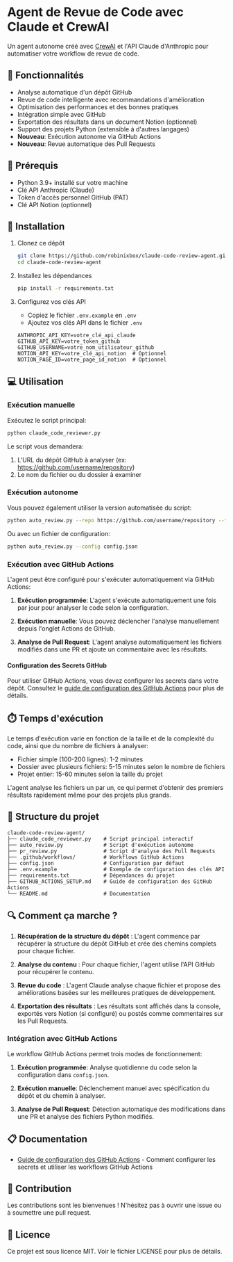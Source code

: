 # Agent de Revue de Code avec Claude et CrewAI

Un agent autonome créé avec [CrewAI](https://www.crewai.io/) et l'API Claude d'Anthropic pour automatiser votre workflow de revue de code.

## 🌟 Fonctionnalités

- Analyse automatique d'un dépôt GitHub
- Revue de code intelligente avec recommandations d'amélioration
- Optimisation des performances et des bonnes pratiques
- Intégration simple avec GitHub
- Exportation des résultats dans un document Notion (optionnel)
- Support des projets Python (extensible à d'autres langages)
- **Nouveau**: Exécution autonome via GitHub Actions
- **Nouveau**: Revue automatique des Pull Requests

## 🔧 Prérequis

- Python 3.9+ installé sur votre machine
- Clé API Anthropic (Claude)
- Token d'accès personnel GitHub (PAT)
- Clé API Notion (optionnel)

## 🚀 Installation

1. Clonez ce dépôt
   ```bash
   git clone https://github.com/robinixbox/claude-code-review-agent.git
   cd claude-code-review-agent
   ```

2. Installez les dépendances
   ```bash
   pip install -r requirements.txt
   ```

3. Configurez vos clés API
   - Copiez le fichier `.env.example` en `.env`
   - Ajoutez vos clés API dans le fichier `.env`

   ```
   ANTHROPIC_API_KEY=votre_clé_api_claude
   GITHUB_API_KEY=votre_token_github
   GITHUB_USERNAME=votre_nom_utilisateur_github
   NOTION_API_KEY=votre_clé_api_notion  # Optionnel
   NOTION_PAGE_ID=votre_page_id_notion  # Optionnel
   ```

## 💻 Utilisation

### Exécution manuelle

Exécutez le script principal:

```bash
python claude_code_reviewer.py
```

Le script vous demandera:
1. L'URL du dépôt GitHub à analyser (ex: https://github.com/username/repository)
2. Le nom du fichier ou du dossier à examiner

### Exécution autonome

Vous pouvez également utiliser la version automatisée du script:

```bash
python auto_review.py --repo https://github.com/username/repository --target path/to/file
```

Ou avec un fichier de configuration:

```bash
python auto_review.py --config config.json
```

### Exécution avec GitHub Actions

L'agent peut être configuré pour s'exécuter automatiquement via GitHub Actions:

1. **Exécution programmée**: L'agent s'exécute automatiquement une fois par jour pour analyser le code selon la configuration.

2. **Exécution manuelle**: Vous pouvez déclencher l'analyse manuellement depuis l'onglet Actions de GitHub.

3. **Analyse de Pull Request**: L'agent analyse automatiquement les fichiers modifiés dans une PR et ajoute un commentaire avec les résultats.

#### Configuration des Secrets GitHub

Pour utiliser GitHub Actions, vous devez configurer les secrets dans votre dépôt. Consultez le [guide de configuration des GitHub Actions](GITHUB_ACTIONS_SETUP.md) pour plus de détails.

## ⏱️ Temps d'exécution

Le temps d'exécution varie en fonction de la taille et de la complexité du code, ainsi que du nombre de fichiers à analyser:

- Fichier simple (100-200 lignes): 1-2 minutes
- Dossier avec plusieurs fichiers: 5-15 minutes selon le nombre de fichiers
- Projet entier: 15-60 minutes selon la taille du projet

L'agent analyse les fichiers un par un, ce qui permet d'obtenir des premiers résultats rapidement même pour des projets plus grands.

## 🧩 Structure du projet

```
claude-code-review-agent/
├── claude_code_reviewer.py    # Script principal interactif
├── auto_review.py             # Script d'exécution autonome
├── pr_review.py               # Script d'analyse des Pull Requests
├── .github/workflows/         # Workflows GitHub Actions
├── config.json                # Configuration par défaut
├── .env.example               # Exemple de configuration des clés API
├── requirements.txt           # Dépendances du projet
├── GITHUB_ACTIONS_SETUP.md    # Guide de configuration des GitHub Actions
└── README.md                  # Documentation
```

## 🔍 Comment ça marche ?

1. **Récupération de la structure du dépôt** : L'agent commence par récupérer la structure du dépôt GitHub et crée des chemins complets pour chaque fichier.

2. **Analyse du contenu** : Pour chaque fichier, l'agent utilise l'API GitHub pour récupérer le contenu.

3. **Revue du code** : L'agent Claude analyse chaque fichier et propose des améliorations basées sur les meilleures pratiques de développement.

4. **Exportation des résultats** : Les résultats sont affichés dans la console, exportés vers Notion (si configuré) ou postés comme commentaires sur les Pull Requests.

### Intégration avec GitHub Actions

Le workflow GitHub Actions permet trois modes de fonctionnement:

1. **Exécution programmée**: Analyse quotidienne du code selon la configuration dans `config.json`.

2. **Exécution manuelle**: Déclenchement manuel avec spécification du dépôt et du chemin à analyser.

3. **Analyse de Pull Request**: Détection automatique des modifications dans une PR et analyse des fichiers Python modifiés.

## 📋 Documentation

- [Guide de configuration des GitHub Actions](GITHUB_ACTIONS_SETUP.md) - Comment configurer les secrets et utiliser les workflows GitHub Actions

## 🤝 Contribution

Les contributions sont les bienvenues ! N'hésitez pas à ouvrir une issue ou à soumettre une pull request.

## 📄 Licence

Ce projet est sous licence MIT. Voir le fichier LICENSE pour plus de détails.
